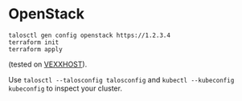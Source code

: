 # OpenStack

```shell-session
talosctl gen config openstack https://1.2.3.4
terraform init
terraform apply
```

(tested on [VEXXHOST](https://vexxhost.com)).

Use `talosctl --talosconfig talosconfig` and `kubectl --kubeconfig kubeconfig` to inspect your cluster.
